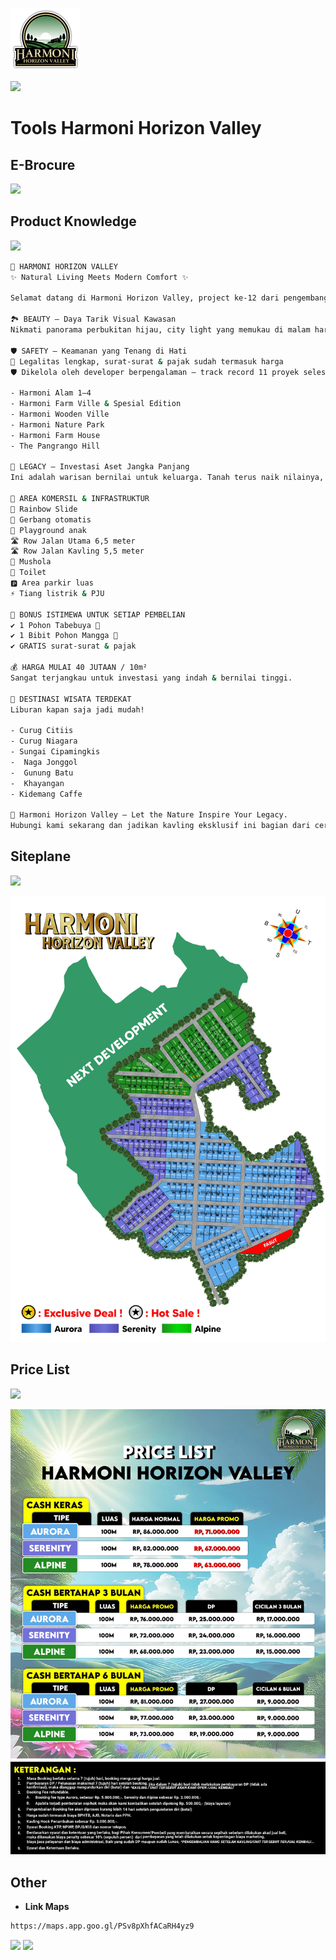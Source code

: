 ![.][def]

[def]: img/logo.png

[![](https://img.shields.io/badge/Download-Logo-blue.svg)](https://drive.google.com/file/d/1OXtjJNaPGjNL2snWB9MtOt5mJJLwRxYv/view?usp=drive_link)

# Tools Harmoni Horizon Valley

## E-Brocure

[![](https://img.shields.io/badge/Download-E|Brocure-purple.svg)](https://drive.google.com/file/d/1RYMELOmrZVeYaOqdWOrlc2z70RBINCA1/view?usp=drive_link)

## Product Knowledge

[![](https://img.shields.io/badge/Download-PK-red.svg)](https://drive.google.com/file/d/1VxCc4KW8d2yf-7bdwK4pFVa3xifNyxDh/view?usp=drive_link)

```sh
🌿 HARMONI HORIZON VALLEY
✨ Natural Living Meets Modern Comfort ✨

Selamat datang di Harmoni Horizon Valley, project ke-12 dari pengembang terpercaya dengan 11 proyek sukses sebelumnya. Kawasan kavling eksklusif yang memadukan keasrian alam dengan sentuhan modern, menjanjikan pengalaman  dan investasi bernilai tinggi.

🏞 BEAUTY — Daya Tarik Visual Kawasan
Nikmati panorama perbukitan hijau, city light yang memukau di malam hari, dan udara segar yang membebaskan dari hiruk pikuk kota. Lingkungan tertata estetik, nyaman, dan penuh harmoni. Tempat sempurna untuk melepas penat dan membangun masa depan.

🛡 SAFETY — Keamanan yang Tenang di Hati
📑 Legalitas lengkap, surat-surat & pajak sudah termasuk harga
🛡 Dikelola oleh developer berpengalaman — track record 11 proyek selesai sebelumnya:

- Harmoni Alam 1–4
- Harmoni Farm Ville & Spesial Edition
- Harmoni Wooden Ville
- Harmoni Nature Park
- Harmoni Farm House
- The Pangrango Hill

💎 LEGACY — Investasi Aset Jangka Panjang
Ini adalah warisan bernilai untuk keluarga. Tanah terus naik nilainya, dan Harmoni Horizon Valley menawarkan tanah kavling thematic, eksklusif, dan  disimpan, atau diwariskan.

🎯 AREA KOMERSIL & INFRASTRUKTUR
🌈 Rainbow Slide
🚧 Gerbang otomatis
🎠 Playground anak
🛣 Row Jalan Utama 6,5 meter
🛣 Row Jalan Kavling 5,5 meter
🕌 Mushola
🚻 Toilet
🅿 Area parkir luas
⚡ Tiang listrik & PJU

🎁 BONUS ISTIMEWA UNTUK SETIAP PEMBELIAN
✔ 1 Pohon Tabebuya 🌸
✔ 1 Bibit Pohon Mangga 🥭
✔ GRATIS surat-surat & pajak

💰 HARGA MULAI 40 JUTAAN / 10m²
Sangat terjangkau untuk investasi yang indah & bernilai tinggi.

🌄 DESTINASI WISATA TERDEKAT
Liburan kapan saja jadi mudah!

- Curug Citiis
- Curug Niagara
- Sungai Cipamingkis
-  Naga Jonggol
-  Gunung Batu
-  Khayangan
- Kidemang Caffe

📍 Harmoni Horizon Valley — Let the Nature Inspire Your Legacy.
Hubungi kami sekarang dan jadikan kavling eksklusif ini bagian dari cerita hidupmu. 🌳🏡
```

## Siteplane

[![](https://img.shields.io/badge/Download-Siteplan-blue.svg)](https://drive.google.com/file/d/1V6fQI_e01ge9RjF4RRU48b07PrN7kpw6/view?usp=drive_link)

![.](img/siteplan.jpg)

## Price List

[![](https://img.shields.io/badge/Download-PriceList-yellow.svg)](https://drive.google.com/file/d/1ZHmyjKiZbEB2GLzhpi-ycEOqHPjwvX0M/view?usp=drive_link)

![.](img/pl.jpg)

<!-- ## Siteplane Progres

[![](https://img.shields.io/badge/Tahap1-Download-red.svg)](link) [![](https://img.shields.io/badge/Tahap2-Download-red.svg)](link)

[![](https://img.shields.io/badge/Tahap3-Download-red.svg)](link) [![](https://img.shields.io/badge/Tahap4-Download-red.svg)](link) -->

## Other

- **Link Maps**

```sh
https://maps.app.goo.gl/PSv8pXhfACaRH4yz9
```

[![](https://img.shields.io/badge/Link-Telegram-blue.svg)](https://t.me/officialharmonihorizonvalley) [![](https://img.shields.io/badge/Link-Telegram[mentahan]-blue.svg)](https://t.me/harmonihorizonvalley)
